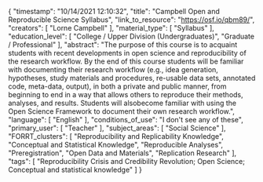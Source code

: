 {
    "timestamp": "10/14/2021 12:10:32",
    "title": "Campbell Open and Reproducible Science Syllabus",
    "link_to_resource": "https://osf.io/qbm89/",
    "creators": [
        "Lorne Campbell"
    ],
    "material_type": [
        "Syllabus"
    ],
    "education_level": [
        "College / Upper Division (Undergraduates)",
        "Graduate / Professional"
    ],
    "abstract": "The purpose of this course is to acquaint students with recent developments in open science and reproducibility of the research workflow. By the end of this course students will be familiar with documenting their research workflow (e.g., idea generation, hypotheses, study materials and procedures, re-usable data sets, annotated code, meta-data, output), in both a private and public manner, from beginning to end in a way that allows others to reproduce their methods, analyses, and results. Students will alsobecome familiar with using the Open Science Framework to document their own research workflow.",
    "language": [
        "English"
    ],
    "conditions_of_use": "I don't see any of these",
    "primary_user": [
        "Teacher"
    ],
    "subject_areas": [
        "Social Science"
    ],
    "FORRT_clusters": [
        "Reproducibility and Replicability Knowledge",
        "Conceptual and Statistical Knowledge",
        "Reproducible Analyses",
        "Preregistration",
        "Open Data and Materials",
        "Replication Research"
    ],
    "tags": [
        "Reproducibility Crisis and Credibility Revolution; Open Science; Conceptual and statistical knowledge"
    ]
}